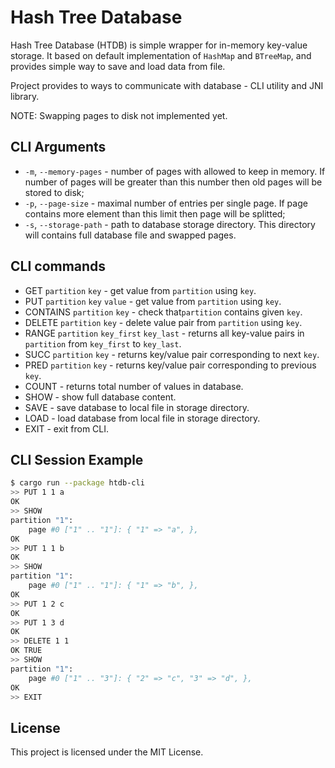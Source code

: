 # Hash Tree Database

Hash Tree Database (HTDB) is simple wrapper for in-memory key-value storage. It based on default implementation of
`HashMap` and `BTreeMap`, and provides simple way to save and load data from file.

Project provides to ways to communicate with database - CLI utility and JNI library.

NOTE: Swapping pages to disk not implemented yet.

## CLI Arguments

* `-m`, `--memory-pages` - number of pages with allowed to keep in memory. If number of pages will be greater than this number then old pages will be stored to disk;
* `-p`, `--page-size` - maximal number of entries per single page. If page contains more element than this limit then page will be splitted;
* `-s`, `--storage-path` - path to database storage directory. This directory will contains full database file and swapped pages.

## CLI commands

* GET `partition` `key` - get value from `partition` using `key`.
* PUT `partition` `key` `value` - get value from `partition` using `key`.
* CONTAINS `partition` `key` - check that`partition` contains given `key`.
* DELETE `partition` `key` - delete value pair from `partition` using `key`.
* RANGE `partition` `key_first` `key_last` - returns all key-value pairs in `partition` from `key_first` to `key_last`.
* SUCC `partition` `key` - returns key/value pair corresponding to next `key`.
* PRED `partition` `key` - returns key/value pair corresponding to previous `key`.
* COUNT - returns total number of values in database.
* SHOW - show full database content.
* SAVE - save database to local file in storage directory.
* LOAD - load database from local file in storage directory.
* EXIT - exit from CLI.

## CLI Session Example

```bash
$ cargo run --package htdb-cli
>> PUT 1 1 a
OK
>> SHOW
partition "1":
    page #0 ["1" .. "1"]: { "1" => "a", },
OK
>> PUT 1 1 b
OK
>> SHOW
partition "1":
    page #0 ["1" .. "1"]: { "1" => "b", },
OK
>> PUT 1 2 c
OK
>> PUT 1 3 d
OK
>> DELETE 1 1
OK TRUE
>> SHOW
partition "1":
    page #0 ["1" .. "3"]: { "2" => "c", "3" => "d", },
OK
>> EXIT
```

## License

This project is licensed under the MIT License.
